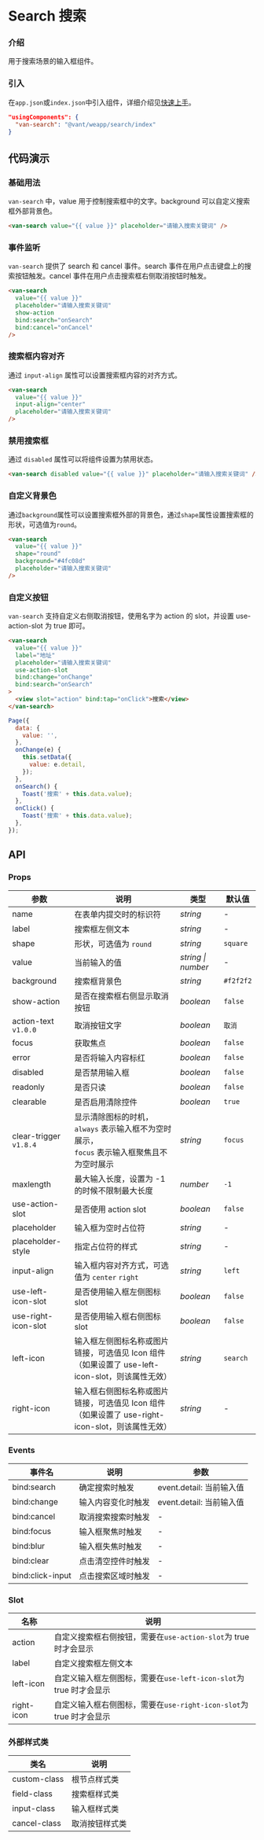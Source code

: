 # Search 搜索

### 介绍

用于搜索场景的输入框组件。

### 引入

在`app.json`或`index.json`中引入组件，详细介绍见[快速上手](#/quickstart#yin-ru-zu-jian)。

```json
"usingComponents": {
  "van-search": "@vant/weapp/search/index"
}
```

## 代码演示

### 基础用法

`van-search` 中，value 用于控制搜索框中的文字。background 可以自定义搜索框外部背景色。

```html
<van-search value="{{ value }}" placeholder="请输入搜索关键词" />
```

### 事件监听

`van-search` 提供了 search 和 cancel 事件。search 事件在用户点击键盘上的搜索按钮触发。cancel 事件在用户点击搜索框右侧取消按钮时触发。

```html
<van-search
  value="{{ value }}"
  placeholder="请输入搜索关键词"
  show-action
  bind:search="onSearch"
  bind:cancel="onCancel"
/>
```

### 搜索框内容对齐

通过 `input-align` 属性可以设置搜索框内容的对齐方式。

```html
<van-search
  value="{{ value }}"
  input-align="center"
  placeholder="请输入搜索关键词"
/>
```

### 禁用搜索框

通过 `disabled` 属性可以将组件设置为禁用状态。

```html
<van-search disabled value="{{ value }}" placeholder="请输入搜索关键词" />
```

### 自定义背景色

通过`background`属性可以设置搜索框外部的背景色，通过`shape`属性设置搜索框的形状，可选值为`round`。

```html
<van-search
  value="{{ value }}"
  shape="round"
  background="#4fc08d"
  placeholder="请输入搜索关键词"
/>
```

### 自定义按钮

`van-search` 支持自定义右侧取消按钮，使用名字为 action 的 slot，并设置 use-action-slot 为 true 即可。

```html
<van-search
  value="{{ value }}"
  label="地址"
  placeholder="请输入搜索关键词"
  use-action-slot
  bind:change="onChange"
  bind:search="onSearch"
>
  <view slot="action" bind:tap="onClick">搜索</view>
</van-search>
```

```javascript
Page({
  data: {
    value: '',
  },
  onChange(e) {
    this.setData({
      value: e.detail,
    });
  },
  onSearch() {
    Toast('搜索' + this.data.value);
  },
  onClick() {
    Toast('搜索' + this.data.value);
  },
});
```

## API

### Props

| 参数                   | 说明                                                                                              | 类型               | 默认值    |
| ---------------------- | ------------------------------------------------------------------------------------------------- | ------------------ | ---       |
| name                   | 在表单内提交时的标识符                                                                            | _string_           | -         |
| label                  | 搜索框左侧文本                                                                                    | _string_           | -         |
| shape                  | 形状，可选值为 `round`                                                                            | _string_           | `square`  |
| value                  | 当前输入的值                                                                                      | _string \| number_ | -         |
| background             | 搜索框背景色                                                                                      | _string_           | `#f2f2f2` |
| show-action            | 是否在搜索框右侧显示取消按钮                                                                      | _boolean_          | `false`   |
| action-text `v1.0.0`   | 取消按钮文字                                                                                      | _boolean_          | `取消`    |
| focus                  | 获取焦点                                                                                          | _boolean_          | `false`   |
| error                  | 是否将输入内容标红                                                                                | _boolean_          | `false`   |
| disabled               | 是否禁用输入框                                                                                    | _boolean_          | `false`   |
| readonly               | 是否只读                                                                                          | _boolean_          | `false`   |
| clearable              | 是否启用清除控件                                                                                  | _boolean_          | `true`    |
| clear-trigger `v1.8.4` | 显示清除图标的时机，`always` 表示输入框不为空时展示，<br>`focus` 表示输入框聚焦且不为空时展示     | _string_           | `focus`   |
| maxlength              | 最大输入长度，设置为 -1 的时候不限制最大长度                                                      | _number_           | `-1`      |
| use-action-slot        | 是否使用 action slot                                                                              | _boolean_          | `false`   |
| placeholder            | 输入框为空时占位符                                                                                | _string_           | -         |
| placeholder-style      | 指定占位符的样式                                                                                  | _string_           | -         |
| input-align            | 输入框内容对齐方式，可选值为 `center` `right`                                                     | _string_           | `left`    |
| use-left-icon-slot     | 是否使用输入框左侧图标 slot                                                                       | _boolean_          | `false`   |
| use-right-icon-slot    | 是否使用输入框右侧图标 slot                                                                       | _boolean_          | `false`   |
| left-icon              | 输入框左侧图标名称或图片链接，可选值见 Icon 组件（如果设置了 use-left-icon-slot，则该属性无效）   | _string_           | `search`  |
| right-icon             | 输入框右侧图标名称或图片链接，可选值见 Icon 组件（如果设置了 use-right-icon-slot，则该属性无效）  | _string_           | -         |

### Events

| 事件名           | 说明               | 参数                     |
| ---------------- | ------------------ | ------------------------ |
| bind:search      | 确定搜索时触发     | event.detail: 当前输入值 |
| bind:change      | 输入内容变化时触发 | event.detail: 当前输入值 |
| bind:cancel      | 取消搜索搜索时触发 | -                        |
| bind:focus       | 输入框聚焦时触发   | -                        |
| bind:blur        | 输入框失焦时触发   | -                        |
| bind:clear       | 点击清空控件时触发 | -                        |
| bind:click-input | 点击搜索区域时触发 | -                        |

### Slot

| 名称       | 说明                                                                |
| ---------- | ------------------------------------------------------------------- |
| action     | 自定义搜索框右侧按钮，需要在`use-action-slot`为 true 时才会显示     |
| label      | 自定义搜索框左侧文本                                                |
| left-icon  | 自定义输入框左侧图标，需要在`use-left-icon-slot`为 true 时才会显示  |
| right-icon | 自定义输入框右侧图标，需要在`use-right-icon-slot`为 true 时才会显示 |

### 外部样式类

| 类名         | 说明           |
| ------------ | -------------- |
| custom-class | 根节点样式类   |
| field-class  | 搜索框样式类   |
| input-class  | 输入框样式类   |
| cancel-class | 取消按钮样式类 |
